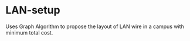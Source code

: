# LAN-setup
Uses Graph Algorithm to propose the layout of LAN wire in a campus with minimum total cost. 

